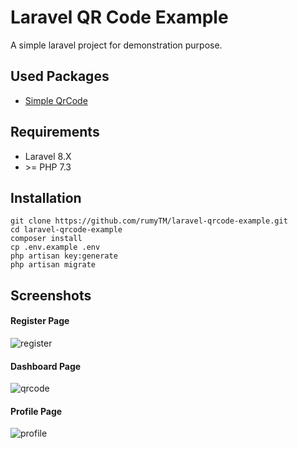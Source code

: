 # Laravel QR Code Example

A simple laravel project for demonstration purpose.

## Used Packages
- [Simple QrCode](https://github.com/SimpleSoftwareIO/simple-qrcode)

## Requirements

- Laravel 8.X
- \>= PHP 7.3

## Installation

```
git clone https://github.com/rumyTM/laravel-qrcode-example.git
cd laravel-qrcode-example
composer install
cp .env.example .env
php artisan key:generate
php artisan migrate
```

## Screenshots

#### Register Page
![register](https://user-images.githubusercontent.com/86569234/133124598-d2c4a5e8-fd02-4a33-9945-d3186e61fd44.png)

#### Dashboard Page
![qrcode](https://user-images.githubusercontent.com/86569234/133124617-3624a82f-1393-4731-a01c-7dce868f7e6d.png)

#### Profile Page
![profile](https://user-images.githubusercontent.com/86569234/133124624-17f80473-57bb-4a70-a9d5-c8c31599e659.png)
